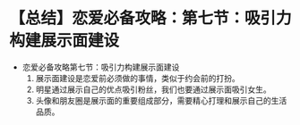 # 【总结】恋爱必备攻略：第七节：吸引力构建展示面建设

-   恋爱必备攻略第七节：吸引力构建展示面建设
    1.  展示面建设是恋爱前必须做的事情，类似于约会前的打扮。
    2.  明星通过展示自己的优点吸引粉丝，我们也要通过展示面吸引女生。
    3.  头像和朋友圈是展示面的重要组成部分，需要精心打理和展示自己的生活品质。